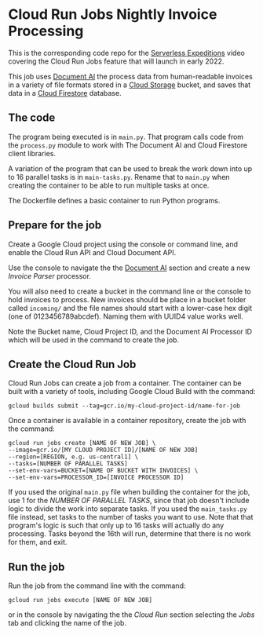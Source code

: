 # Cloud Run Jobs Nightly Invoice Processing

This is the corresponding code repo for the
[Serverless Expeditions](https://www.youtube.com/playlist?list=PLIivdWyY5sqJwq_pgOxcHzusWjXDVCEiX)
video covering the Cloud Run Jobs feature
that will launch in early 2022.

This job uses [Document AI](https://cloud.google.com/document-ai)
the process data from human-readable invoices
in a variety of file formats stored in a
[Cloud Storage](https://cloud.google.com/storage) bucket,
and saves that data in a
[Cloud Firestore](https://cloud.google.com/firestore) database.

## The code

The program being executed is in `main.py`. That program
calls code from the `process.py` module to work with
The Document AI and Cloud Firestore client libraries.

A variation of the program that can be used to break
the work down into up to 16 parallel tasks is in
`main-tasks.py`. Rename that to `main.py` when
creating the container to be able to run multiple
tasks at once.

The Dockerfile defines a basic container to run Python
programs.

## Prepare for the job

Create a Google Cloud project using the console or command
line, and enable the Cloud Run API and Cloud Document API.

Use the console to navigate the the
[Document AI](https://console.cloud.google.com/ai/document-ai)
section and create a new _Invoice Parser_ processor.

You will also need to create a bucket in the command line
or the console to hold invoices to process. New invoices
should be place in a bucket folder called `incoming/` and
the file names should start with a lower-case hex digit
(one of 0123456789abcdef). Naming them with UUID4 value
works well.

Note the Bucket name, Cloud Project ID, and the Document AI Processor ID
which will be used in the command to create the job.


## Create the Cloud Run Job

Cloud Run Jobs can create a job from a container. The
container can be built with a variety of tools, including
Google Cloud Build with the command:

    gcloud builds submit --tag=gcr.io/my-cloud-project-id/name-for-job

Once a container is available in a container repository, create
the job with the command:

    gcloud run jobs create [NAME OF NEW JOB] \
    --image=gcr.io/[MY CLOUD PROJECT ID]/[NAME OF NEW JOB]
    --region=[REGION, e.g. us-central1] \
    --tasks=[NUMBER OF PARALLEL TASKS]
    --set-env-vars=BUCKET=[NAME OF BUCKET WITH INVOICES] \
    --set-env-vars=PROCESSOR_ID=[INVOICE PROCESSOR ID]

If you used the original `main.py` file when building the container
for the job, use 1 for the _NUMBER OF PARALLEL TASKS_,
since that job doesn't include logic to divide the work
into separate tasks. If you used the `main_tasks.py` file
instead, set tasks to the number of tasks you want to
use. Note that that program's logic is such that only
up to 16 tasks will actually do any processing. Tasks
beyond the 16th will run, determine that there is no work
for them, and exit.

## Run the job

Run the job from the command line with the command:

    gcloud run jobs execute [NAME OF NEW JOB]

or in the console by navigating the the _Cloud Run_ section
selecting the _Jobs_ tab and clicking the name of
the job.

